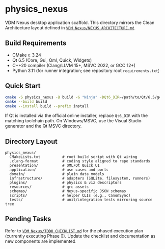 # physics_nexus

VDM Nexus desktop application scaffold. This directory mirrors the Clean Architecture layout defined in [`VDM_Nexus/NEXUS_ARCHITECTURE.md`](../VDM_Nexus/NEXUS_ARCHITECTURE.md:23).

## Build Requirements

- CMake ≥ 3.24
- Qt 6.5 (Core, Gui, Qml, Quick, Widgets)
- C++20 compiler (Clang/LLVM 15+, MSVC 2022, or GCC 12+)
- Python 3.11 (for runner integration; see repository root `requirements.txt`)

## Quick Start

```bash
cmake -S physics_nexus -B build -G "Ninja" -DQt6_DIR=/path/to/Qt/6.5/gcc_64/lib/cmake/Qt6
cmake --build build
cmake --install build --prefix install
```

If Qt is installed via the official online installer, replace `Qt6_DIR` with the matching toolchain path. On Windows/MSVC, use the Visual Studio generator and the Qt MSVC directory.

## Directory Layout

```
physics_nexus/
  CMakeLists.txt          # root build script with Qt wiring
  .clang-format           # coding style aligned to repo standards
  presentation/           # QML/Qt Quick UI
  application/            # use cases and ports
  domain/                 # plain data models
  infrastructure/         # adapters (SQLite, filesystem, runners)
  plugins/                # physics & viz descriptors
  resources/              # qrc assets
  schemas/                # Nexus-specific JSON schemas
  scripts/                # helper CLIs (e.g., CanonSync)
  tests/                  # unit/integration tests mirroring source tree
```

## Pending Tasks

Refer to [`VDM_Nexus/TODO_CHECKLIST.md`](../VDM_Nexus/TODO_CHECKLIST.md) for the phased execution plan (currently executing Phase 0). Update the checklist and documentation as new components are implemented.
